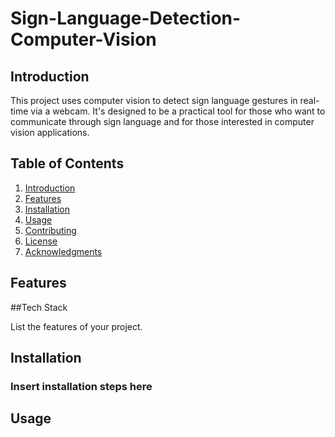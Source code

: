 # Sign-Language-Detection-Computer-Vision

## Introduction

This project uses computer vision to detect sign language gestures in real-time via a webcam. It's designed to be a practical tool for those who want to communicate through sign language and for those interested in computer vision applications. 

## Table of Contents

1. [Introduction](#introduction)
2. [Features](#features)
3. [Installation](#installation)
4. [Usage](#usage)
5. [Contributing](#contributing)
6. [License](#license)
7. [Acknowledgments](#acknowledgments)

## Features

##Tech Stack

List the features of your project.

## Installation
### Insert installation steps here

## Usage


